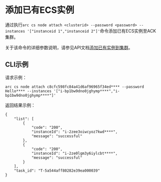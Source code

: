 # 添加已有ECS实例

通过执行`arc cs node attach <clusterid> --password <password> --instances '["instanceid 1","instanceid 2"]'`命令添加已有ECS实例至ACK集群。

关于该命令的详细参数说明，请参见API文档[添加已有实例到集群](/intl.zh-CN/API参考/节点/添加已有实例到集群.md)。

## CLI示例

请求示例：

```
arc cs node attach c8cfc598fc84a41d6af96965f34ed**** --password Hello**** --instances '["i-bp1bw9dno0jghymp****","i-bp1bw9dno0jghymp****"]'
```

返回结果示例：

```
{
    "list": [
        {
            "code": "200",
            "instanceId": "i-2zee3oiwcyoz7kwd****",
            "message": "successful"
        },
        {
            "code": "200",
            "instanceId": "i-2ze0lgm3y6iylcbt****",
            "message": "successful"
        }
    ],
    "task_id": "T-5a544aff80282e39ea000039"
}
```

